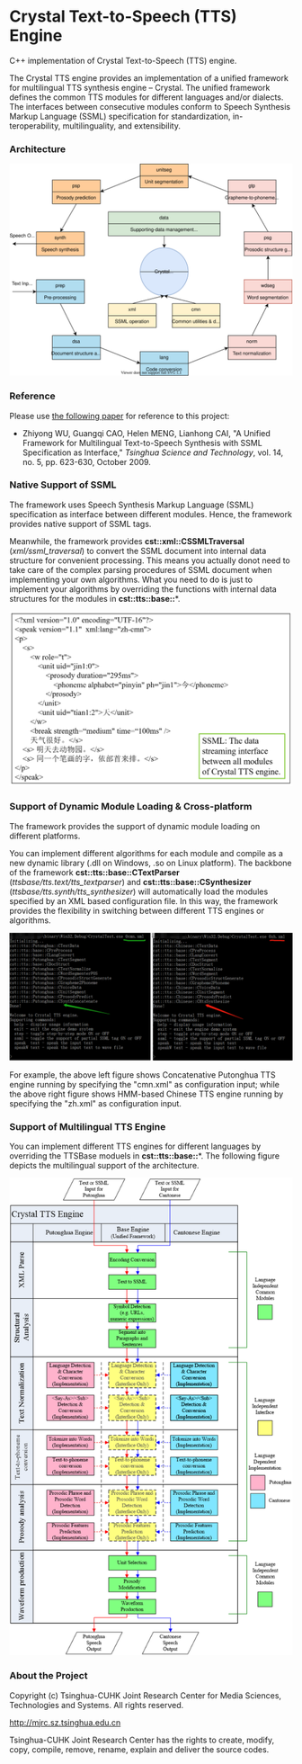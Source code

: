 ﻿# Crystal Text-to-Speech (TTS) Engine

C++ implementation of Crystal Text-to-Speech (TTS) engine.

The Crystal TTS engine provides an implementation of a unified framework for multilingual TTS synthesis engine – Crystal.  The unified framework defines the common TTS modules for different languages and/or dialects.  The interfaces between consecutive modules conform to Speech Synthesis Markup Language (SSML) specification for standardization, in-teroperability, multilinguality, and extensibility.

### Architecture

<p align="center">
  <img src="./document/docs/architecture.svg"/>
</p>

### Reference
Please use [the following paper](http://www1.se.cuhk.edu.hk/~hccl/publications/pub/2035_Unified%20Framework.pdf) for reference to this project:

- Zhiyong WU, Guangqi CAO, Helen MENG, Lianhong CAI, "A Unified Framework for Multilingual Text-to-Speech Synthesis with SSML Specification as Interface," *Tsinghua Science and Technology*, vol. 14, no. 5, pp. 623-630, October 2009.

### Native Support of SSML

The framework uses Speech Synthesis Markup Language (SSML) specification as interface between different modules.  Hence, the framework provides native support of SSML tags.

Meanwhile, the framework provides **cst::xml::CSSMLTraversal** (*xml/ssml_traversal*) to convert the SSML document into internal data structure for convenient processing.  This means you actually donot need to take care of the complex parsing procedures of SSML document when implementing your own algorithms.  What you need to do is just to implement your algorithms by overriding the functions with internal data structures for the modules in **cst::tts::base::***.

<p align="center">
  <img width="700" src="./document/docs/ssml_interface.png"/>
</p> 

### Support of Dynamic Module Loading & Cross-platform

The framework provides the support of dynamic module loading on different platforms.

You can implement different algorithms for each module and compile as a new dynamic library (.dll on Windows, .so on Linux platform).  The backbone of the framework **cst::tts::base::CTextParser** (*ttsbase/tts.text/tts_textparser*) and **cst::tts::base::CSynthesizer** (*ttsbase/tts.synth/tts_synthesizer*) will automatically load the modules specified by an XML based configuration file.  In this way, the framework provides the flexibility in switching between different TTS engines or algorithms.

<p align="center">
  <img src="./document/docs/dynamic_module_loading.png"/>
</p> 

For example, the above left figure shows Concatenative Putonghua TTS engine running by specifying the "cmn.xml" as configuration input; while the above right figure shows HMM-based Chinese TTS engine running by specifying the "zh.xml" as configuration input.


### Support of Multilingual TTS Engine

You can implement different TTS engines for different languages by overriding the TTSBase moduels in **cst::tts::base::***.  The following figure depicts the multilingual support of the architecture.

<p align="center">
  <img width="696" src="./document/docs/interface.png"/>
</p> 


### About the Project

Copyright (c) Tsinghua-CUHK Joint Research Center for Media Sciences, Technologies and Systems. All rights reserved.

http://mjrc.sz.tsinghua.edu.cn

Tsinghua-CUHK Joint Research Center has the rights to create, modify, copy, compile, remove, rename, explain and deliver the source codes.
